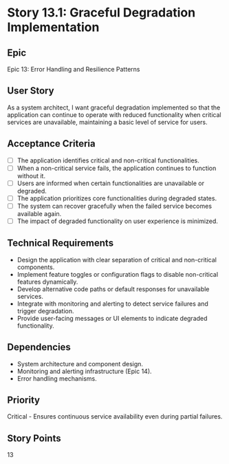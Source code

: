 # Story 13.1: Graceful Degradation Implementation

## Epic

Epic 13: Error Handling and Resilience Patterns

## User Story

As a system architect, I want graceful degradation implemented so that the application can continue to operate with reduced functionality when critical services are unavailable, maintaining a basic level of service for users.

## Acceptance Criteria

- [ ] The application identifies critical and non-critical functionalities.
- [ ] When a non-critical service fails, the application continues to function without it.
- [ ] Users are informed when certain functionalities are unavailable or degraded.
- [ ] The application prioritizes core functionalities during degraded states.
- [ ] The system can recover gracefully when the failed service becomes available again.
- [ ] The impact of degraded functionality on user experience is minimized.

## Technical Requirements

- Design the application with clear separation of critical and non-critical components.
- Implement feature toggles or configuration flags to disable non-critical features dynamically.
- Develop alternative code paths or default responses for unavailable services.
- Integrate with monitoring and alerting to detect service failures and trigger degradation.
- Provide user-facing messages or UI elements to indicate degraded functionality.

## Dependencies

- System architecture and component design.
- Monitoring and alerting infrastructure (Epic 14).
- Error handling mechanisms.

## Priority

Critical - Ensures continuous service availability even during partial failures.

## Story Points

13
